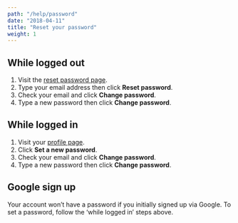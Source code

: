 ```yaml
---
path: "/help/password"
date: "2018-04-11"
title: "Reset your password"
weight: 1
---
```


## While logged out

1.  Visit the [reset password page](/users/password/new).
1.  Type your email address then click **Reset password**.
1.  Check your email and click **Change password**.
1.  Type a new password then click **Change password**.

## While logged in

1.  Visit your [profile page](/account/profile).
1.  Click **Set a new password**.
1.  Check your email and click **Change password**.
1.  Type a new password then click **Change password**.

## Google sign up

Your account won’t have a password if you initially signed up via Google. To set a password, follow the ‘while logged in’ steps above.

